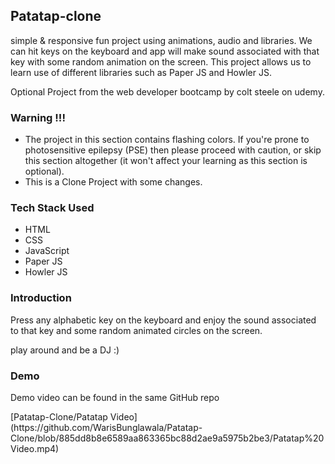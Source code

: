 ## Patatap-clone
simple & responsive fun project using animations, audio and libraries. We can hit keys on the keyboard and app will make sound associated with that key with some random animation on the screen. This project allows us to learn use of different libraries such as Paper JS and Howler JS.

Optional Project from the web developer bootcamp by colt steele on udemy.

### Warning !!!
- The project in this section contains flashing colors. If you're prone to photosensitive epilepsy (PSE) then please proceed with caution, or skip this section altogether (it won't affect your learning as this section is optional).
- This is a Clone Project with some changes.

### Tech Stack Used
- HTML
- CSS
- JavaScript
- Paper JS
- Howler JS

### Introduction

Press any alphabetic key on the keyboard and enjoy the sound associated to that key and some random animated circles on the screen.

play around and be a DJ :)

### Demo

<p align="centre">Demo video can be found in the same GitHub repo</p>
[Patatap-Clone/Patatap Video](https://github.com/WarisBunglawala/Patatap-Clone/blob/885dd8b8e6589aa863365bc88d2ae9a5975b2be3/Patatap%20Video.mp4)
